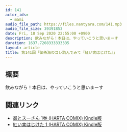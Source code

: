 ```yaml
---
id: 141
actor_ids:
  - mami
audio_file_path: https://files.nantyara.com/141.mp3
audio_file_size: 39391853
date: Fri, 18 Sep 2020 22:55:00 +0900
description: 飲みながら！本日は、やっていこうと思いまーす
duration: 1637.7208333333335
layout: article
title: 第141回「御茶海のコレ読んでみて『紅い実はじけた』」
---
```

## 概要

飲みながら！本日は、やっていこうと思いまーす

## 関連リンク

* [昴とスーさん 1巻 (HARTA COMIX) Kindle版](https://www.amazon.co.jp/dp/B0749HQRS2)
* [紅い実はじけた 1 (HARTA COMIX) Kindle版](http://amazon.co.jp/dp/B00JGI5FI4)